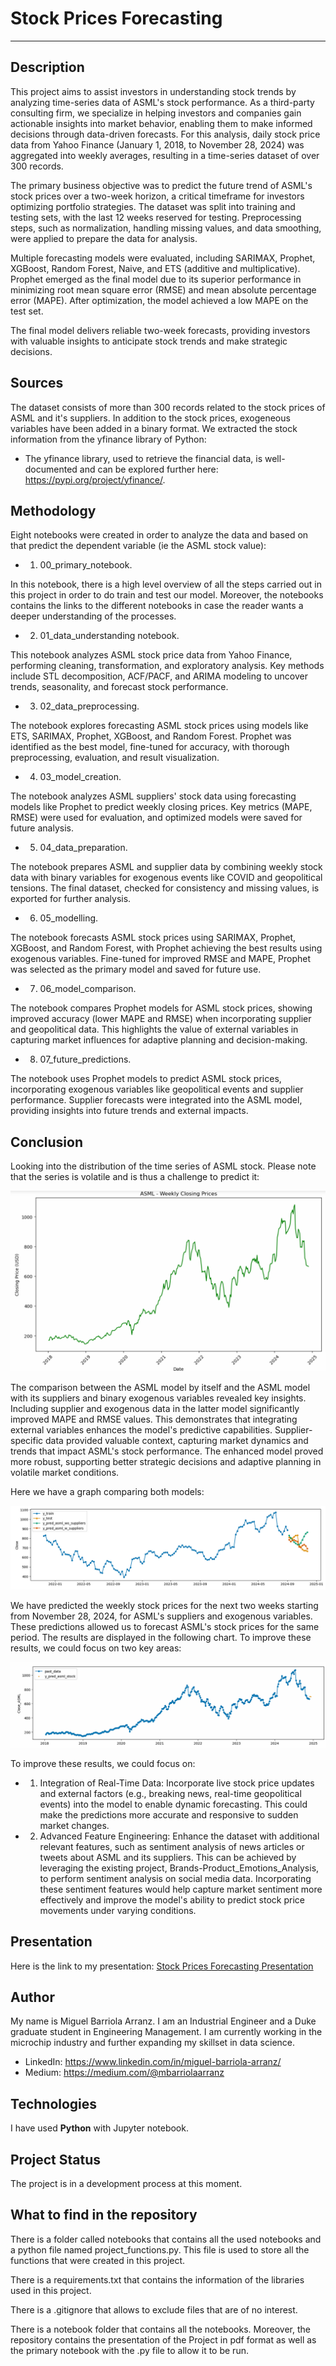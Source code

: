 # Stock Prices Forecasting

-------------------------------------------

## Description

This project aims to assist investors in understanding stock trends by analyzing time-series data of ASML's stock performance. As a third-party consulting firm, we specialize in helping investors and companies gain actionable insights into market behavior, enabling them to make informed decisions through data-driven forecasts. For this analysis, daily stock price data from Yahoo Finance (January 1, 2018, to November 28, 2024) was aggregated into weekly averages, resulting in a time-series dataset of over 300 records.

The primary business objective was to predict the future trend of ASML's stock prices over a two-week horizon, a critical timeframe for investors optimizing portfolio strategies. The dataset was split into training and testing sets, with the last 12 weeks reserved for testing. Preprocessing steps, such as normalization, handling missing values, and data smoothing, were applied to prepare the data for analysis.

Multiple forecasting models were evaluated, including SARIMAX, Prophet, XGBoost, Random Forest, Naive, and ETS (additive and multiplicative). Prophet emerged as the final model due to its superior performance in minimizing root mean square error (RMSE) and mean absolute percentage error (MAPE). After optimization, the model achieved a low MAPE on the test set.

The final model delivers reliable two-week forecasts, providing investors with valuable insights to anticipate stock trends and make strategic decisions.

## Sources

The dataset consists of more than 300 records related to the stock prices of ASML and it's suppliers. In addition to the stock prices, exogeneous variables have been added in a binary format. We extracted the stock information from the yfinance library of Python:

- The yfinance library, used to retrieve the financial data, is well-documented and can be explored further here: https://pypi.org/project/yfinance/. 

## Methodology

Eight notebooks were created in order to analyze the data and based on that predict the dependent variable (ie the ASML stock value):

- 1. 00_primary_notebook.

In this notebook, there is a high level overview of all the steps carried out in this 	project in order to do train and test our model. Moreover, the notebooks contains the links to the different notebooks in case the reader wants a deeper understanding of the processes. 

- 2. 01_data_understanding notebook. 

This notebook analyzes ASML stock price data from Yahoo Finance, performing cleaning, transformation, and exploratory analysis. Key methods include STL decomposition, ACF/PACF, and ARIMA modeling to uncover trends, seasonality, and forecast stock performance.

- 3. 02_data_preprocessing.

The notebook explores forecasting ASML stock prices using models like ETS, SARIMAX, Prophet, XGBoost, and Random Forest. Prophet was identified as the best model, fine-tuned for accuracy, with thorough preprocessing, evaluation, and result visualization.

- 4. 03_model_creation.

The notebook analyzes ASML suppliers' stock data using forecasting models like Prophet to predict weekly closing prices. Key metrics (MAPE, RMSE) were used for evaluation, and optimized models were saved for future analysis.

- 5. 04_data_preparation.

The notebook prepares ASML and supplier data by combining weekly stock data with binary variables for exogenous events like COVID and geopolitical tensions. The final dataset, checked for consistency and missing values, is exported for further analysis.

- 6. 05_modelling.

The notebook forecasts ASML stock prices using SARIMAX, Prophet, XGBoost, and Random Forest, with Prophet achieving the best results using exogenous variables. Fine-tuned for improved RMSE and MAPE, Prophet was selected as the primary model and saved for future use.

- 7. 06_model_comparison.

The notebook compares Prophet models for ASML stock prices, showing improved accuracy (lower MAPE and RMSE) when incorporating supplier and geopolitical data. This highlights the value of external variables in capturing market influences for adaptive planning and decision-making.

- 8. 07_future_predictions.

The notebook uses Prophet models to predict ASML stock prices, incorporating exogenous variables like geopolitical events and supplier performance. Supplier forecasts were integrated into the ASML model, providing insights into future trends and external impacts.


## Conclusion

Looking into the distribution of the time series of ASML stock. Please note that the series is volatile and is thus a challenge to predict it:

![Time Series of ASML Stock Prices](/visualizations/asml_weekly_stock_prices.png)

The comparison between the ASML model by itself and the ASML model with its suppliers and binary exogenous variables revealed key insights. Including supplier and exogenous data in the latter model significantly improved MAPE and RMSE values. This demonstrates that integrating external variables enhances the model's predictive capabilities. Supplier-specific data provided valuable context, capturing market dynamics and trends that impact ASML's stock performance. The enhanced model proved more robust, supporting better strategic decisions and adaptive planning in volatile market conditions.

Here we have a graph comparing both models:

![Model Comparison](/visualizations/model_comparison.png)

We have predicted the weekly stock prices for the next two weeks starting from November 28, 2024, for ASML's suppliers and exogenous variables. These predictions allowed us to forecast ASML's stock prices for the same period. The results are displayed in the following chart.
To improve these results, we could focus on two key areas:

![ASML Predicted Stock](/visualizations/asml_predicted_stock.png)

To improve these results, we could focus on:

- 1. Integration of Real-Time Data: Incorporate live stock price updates and external factors (e.g., breaking news, real-time geopolitical events) into the model to enable dynamic forecasting. This could make the predictions more accurate and responsive to sudden market changes.

- 2. Advanced Feature Engineering: Enhance the dataset with additional relevant features, such as sentiment analysis of news articles or tweets about ASML and its suppliers. This can be achieved by leveraging the existing project, Brands-Product_Emotions_Analysis, to perform sentiment analysis on social media data. Incorporating these sentiment features would help capture market sentiment more effectively and improve the model's ability to predict stock price movements under varying conditions.

## Presentation

Here is the link to my presentation: [Stock Prices Forecasting Presentation](https://github.com/mbarriola96/stock_prices_forecasting/blob/main/presentation.pdf)

## Author

My name is Miguel Barriola Arranz. I am an Industrial Engineer and a Duke graduate student in Engineering Management. 
I am currently working in the microchip industry and further expanding my skillset in data science. 

- LinkedIn: https://www.linkedin.com/in/miguel-barriola-arranz/
- Medium: https://medium.com/@mbarriolaarranz

## Technologies

I have used **Python** with Jupyter notebook.

## Project Status

The project is in a development process at this moment. 

## What to find in the repository

There is a folder called notebooks that contains all the used notebooks and a python file named project_functions.py. This file is used to store all the functions that were created in this project.

There is a requirements.txt that contains the information of the libraries used in this project.

There is a .gitignore that allows to exclude files that are of no interest.

There is a notebook folder that contains all the notebooks. Moreover, the repository contains the presentation of the Project in pdf format as well as the primary notebook with the .py file to allow it to be run.  

